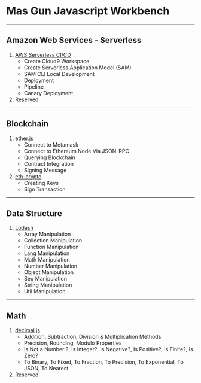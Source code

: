 # Mas Gun Javascript Workbench



---

## Amazon Web Services - Serverless
1. [AWS Serverless CI/CD](https://github.com/aws-samples/aws-serverless-cicd-workshop)
   - Create Cloud9 Workspace
   - Create Serverless Application Model (SAM)
   - SAM CLI Local Development
   - Deployment
   - Pipeline
   - Canary Deployment
2. Reserved



---

## Blockchain

1. [ether.js](https://docs.ethers.io/v5/getting-started/)
   - Connect to Metamask
   - Connect to Ethereum Node Via JSON-RPC
   - Querying Blockchain
   - Contract Integration
   - Signing Message
2. [eth-crypto](https://github.com/pubkey/eth-crypto)
   - Creating Keys
   - Sign Transaction



---

## Data Structure

1. [Lodash](https://lodash.com/)
   - Array Manipulation
   - Collection Manipulation
   - Function Manipulation
   - Lang Manipulation
   - Math Manipulation
   - Number Manipulation
   - Object Manipulation
   - Seq Manipulation
   - String Manipulation
   - Util Manipulation



---

## Math

1. [decimal.js](https://mikemcl.github.io/decimal.js)
   - Addition, Subtraction, Division & Multiplication Methods
   - Precision, Rounding, Modulo Properties
   - Is Not a Number ?, Is Integer?, Is Negative?, Is Positive?, Is Finite?, Is Zero?
   - To Binary, To Fixed, To Fraction, To Precision, To Exponential, To JSON, To Nearest.
2. Reserved